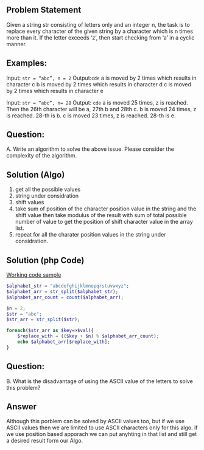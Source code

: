 ## Problem Statement
Given a string str consisting of letters only and an integer n, the task is to replace every character of the given string by a character which is n times more than it. If the letter exceeds ‘z’, then start checking from ‘a’ in a cyclic manner.

## Examples:

Input: `str = “abc”, n = 2`
Output:`cde`
a is moved by 2 times which results in character c
b is moved by 2 times which results in character d
c is moved by 2 times which results in character e

Input: `str = “abc”, n= 28`
Output: `cde`
a is moved 25 times, z is reached. Then the 26th character will be a, 27th b and 28th c.
b is moved 24 times, z is reached. 28-th is b.
c is moved 23 times, z is reached. 28-th is e.

## Question: 
A. Write an algorithm to solve the above issue. Please consider the complexity of the algorithm.

## Solution (Algo)

1. get all the possible values
2. string under considration
3. shift values
4. take sum of position of the character position value in the string and the shift value then take modulus of the result with sum of total possible number of value to get the position of shift character value in the array list.
5. repeat for all the charater position values in the string under considration.

## Solution (php Code)

[Working code sample](https://3v4l.org/IKqJ4)

```php
$alphabet_str = "abcdefghijklmnopqrstuvwxyz";
$alphabet_arr = str_split($alphabet_str);
$alphabet_arr_count = count($alphabet_arr);

$n = 2;
$str = "abc";
$str_arr = str_split($str);

foreach($str_arr as $key=>$val){
    $replace_with = (($key + $n) % $alphabet_arr_count);    
    echo $alphabet_arr[$replace_with];
}
```

## Question: 
B. What is the disadvantage of using the ASCII value of the letters to solve this problem?

## Answer
Although this porblem can be solved by ASCII values too, but if we use ASCII values then we are limited to use ASCII characters only for this algo. if we use position based apporach we can put anyhting in that list and still get a desired result form our Algo.



